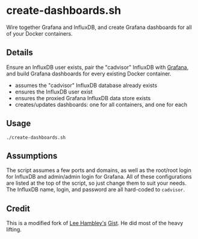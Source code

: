 create-dashboards.sh 
====================

Wire together Grafana and InfluxDB, and create Grafana dashboards for all of your Docker containers.


Details
-------

Ensure an InfluxDB user exists, pair the "cadvisor" InfluxDB with
[Grafana](http://grafana.org/), and build Grafana dashboards for
every existing Docker container.

- assumes the "cadvisor" InfluxDB database already exists
- ensures the InfluxDB user exist
- ensures the proxied Grafana InfluxDB data store exists
- creates/updates dashboards: one for all containers, and one for each


Usage
-----

    ./create-dashboards.sh


Assumptions
-----------

The script assumes a few ports and domains, as well as the root/root login for
InfluxDB and admin/admin login for Grafana. All of these configurations are
listed at the top of the script, so just change them to suit your needs. The 
InfluxDB name, login, and password are all hard-coded to `cadvisor`.


Credit
------

This is a modified fork of [Lee Hambley's](https://github.com/leehambley) [Gist](https://gist.github.com/leehambley/9741431695da3787f6b3).
He did most of the heavy lifting.
